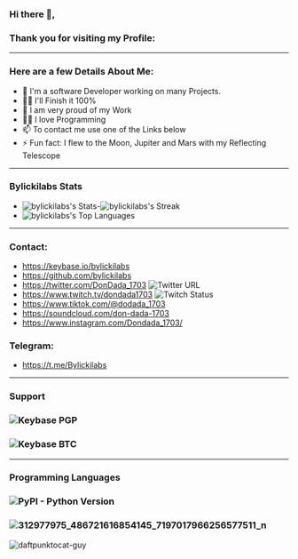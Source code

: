 ### Hi there 👋, 
### Thank you for visiting my Profile:
-----
### Here are a few Details About Me:
- 🔭 I'm a software Developer working on many Projects.
- 🕵️‍♀️ I'll Finish it 100%
- 🧸 I am very proud of my Work
- 🧑‍💻 I love Programming
- 📫 To contact me use one of the Links below
- ⚡ Fun fact: I flew to the Moon, Jupiter and Mars with my Reflecting Telescope
-----
### Bylickilabs Stats
- ![bylickilabs's Stats](https://github-readme-stats.vercel.app/api?username=bylickilabs&theme=vue-dark&show_icons=true&hide_border=true&count_private=true)-![bylickilabs's Streak](https://github-readme-streak-stats.herokuapp.com/?user=bylickilabs&theme=vue-dark&hide_border=true)
- ![bylickilabs's Top Languages](https://github-readme-stats.vercel.app/api/top-langs/?username=bylickilabs&theme=vue-dark&show_icons=true&hide_border=true&layout=compact)
-----
### Contact:
- https://keybase.io/bylickilabs
- https://github.com/bylickilabs
- https://twitter.com/DonDada_1703 ![Twitter URL](https://img.shields.io/twitter/url?style=social&url=https%3A%2F%2Ftwitter.com%2FDonDada_1703)
- https://www.twitch.tv/dondada1703 ![Twitch Status](https://img.shields.io/twitch/status/dondada1703?style=social)
- https://www.tiktok.com/@dodada_1703
- https://soundcloud.com/don-dada-1703
- https://www.instagram.com/Dondada_1703/
### Telegram:
- https://t.me/Bylickilabs
---
### Support
### ![Keybase PGP](https://img.shields.io/keybase/pgp/bylickilabs?style=plastic)
### ![Keybase BTC](https://img.shields.io/keybase/btc/bylickilabs?style=plastic)
---
### Programming Languages
### ![PyPI - Python Version](https://img.shields.io/pypi/pyversions/3?style=plastic)
### ![312977975_486721616854145_7197017966256577511_n](https://user-images.githubusercontent.com/109308073/199469829-9c655d8e-393a-4aee-820e-d93e03b42943.jpg)
![daftpunktocat-guy](https://user-images.githubusercontent.com/109308073/199532754-23e48446-365d-4b0d-b6f9-e04daabbc27d.gif)
<!--
**bylickilabs/bylickilabs** is a ✨ _special_ ✨ repository because its `README.md` (this file) appears on your GitHub profile.
Here are some ideas to get you started:
-->
